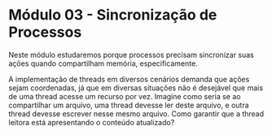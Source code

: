 # Módulo 03 - Sincronização de Processos

Neste módulo estudaremos porque processos precisam sincronizar suas ações quando compartilham memória, 
especificamente. 

A implementação de threads em diversos cenários demanda que ações sejam coordenadas, já que em diversas
situações não é desejável que mais de uma thread acesse um recurso por vez. Imagine como seria se ao 
compartilhar um arquivo, uma thread devesse ler deste arquivo, e outra thread devesse escrever nesse 
mesmo arquivo. Como garantir que a thread leitora está apresentando o conteúdo atualizado?